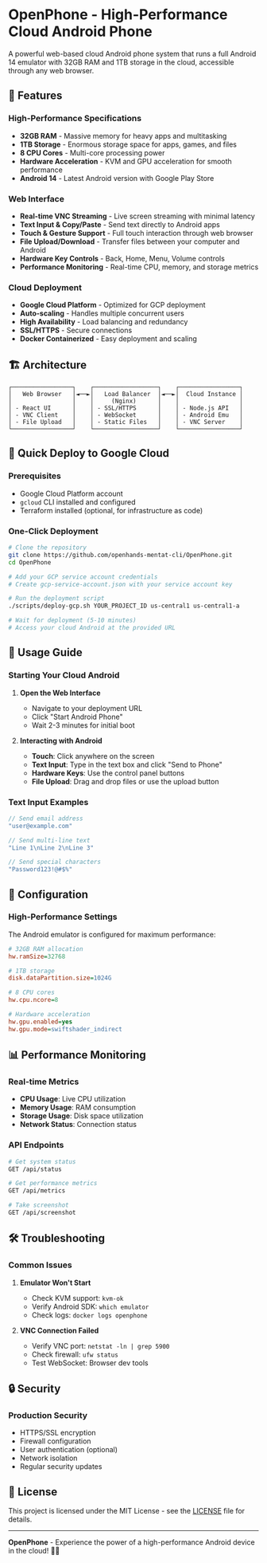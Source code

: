 # OpenPhone - High-Performance Cloud Android Phone

A powerful web-based cloud Android phone system that runs a full Android 14 emulator with 32GB RAM and 1TB storage in the cloud, accessible through any web browser.

## 🚀 Features

### High-Performance Specifications
- **32GB RAM** - Massive memory for heavy apps and multitasking
- **1TB Storage** - Enormous storage space for apps, games, and files
- **8 CPU Cores** - Multi-core processing power
- **Hardware Acceleration** - KVM and GPU acceleration for smooth performance
- **Android 14** - Latest Android version with Google Play Store

### Web Interface
- **Real-time VNC Streaming** - Live screen streaming with minimal latency
- **Text Input & Copy/Paste** - Send text directly to Android apps
- **Touch & Gesture Support** - Full touch interaction through web browser
- **File Upload/Download** - Transfer files between your computer and Android
- **Hardware Key Controls** - Back, Home, Menu, Volume controls
- **Performance Monitoring** - Real-time CPU, memory, and storage metrics

### Cloud Deployment
- **Google Cloud Platform** - Optimized for GCP deployment
- **Auto-scaling** - Handles multiple concurrent users
- **High Availability** - Load balancing and redundancy
- **SSL/HTTPS** - Secure connections
- **Docker Containerized** - Easy deployment and scaling

## 🏗️ Architecture

```
┌─────────────────┐    ┌──────────────────┐    ┌─────────────────┐
│   Web Browser   │◄──►│   Load Balancer  │◄──►│  Cloud Instance │
│                 │    │     (Nginx)      │    │                 │
│ - React UI      │    │ - SSL/HTTPS      │    │ - Node.js API   │
│ - VNC Client    │    │ - WebSocket      │    │ - Android Emu   │
│ - File Upload   │    │ - Static Files   │    │ - VNC Server    │
└─────────────────┘    └──────────────────┘    └─────────────────┘
```

## 🚀 Quick Deploy to Google Cloud

### Prerequisites
- Google Cloud Platform account
- `gcloud` CLI installed and configured
- Terraform installed (optional, for infrastructure as code)

### One-Click Deployment

```bash
# Clone the repository
git clone https://github.com/openhands-mentat-cli/OpenPhone.git
cd OpenPhone

# Add your GCP service account credentials
# Create gcp-service-account.json with your service account key

# Run the deployment script
./scripts/deploy-gcp.sh YOUR_PROJECT_ID us-central1 us-central1-a

# Wait for deployment (5-10 minutes)
# Access your cloud Android at the provided URL
```

## 📱 Usage Guide

### Starting Your Cloud Android

1. **Open the Web Interface**
   - Navigate to your deployment URL
   - Click "Start Android Phone"
   - Wait 2-3 minutes for initial boot

2. **Interacting with Android**
   - **Touch**: Click anywhere on the screen
   - **Text Input**: Type in the text box and click "Send to Phone"
   - **Hardware Keys**: Use the control panel buttons
   - **File Upload**: Drag and drop files or use the upload button

### Text Input Examples

```javascript
// Send email address
"user@example.com"

// Send multi-line text
"Line 1\nLine 2\nLine 3"

// Send special characters
"Password123!@#$%"
```

## 🔧 Configuration

### High-Performance Settings

The Android emulator is configured for maximum performance:

```ini
# 32GB RAM allocation
hw.ramSize=32768

# 1TB storage
disk.dataPartition.size=1024G

# 8 CPU cores
hw.cpu.ncore=8

# Hardware acceleration
hw.gpu.enabled=yes
hw.gpu.mode=swiftshader_indirect
```

## 📊 Performance Monitoring

### Real-time Metrics
- **CPU Usage**: Live CPU utilization
- **Memory Usage**: RAM consumption
- **Storage Usage**: Disk space utilization
- **Network Status**: Connection status

### API Endpoints
```bash
# Get system status
GET /api/status

# Get performance metrics
GET /api/metrics

# Take screenshot
GET /api/screenshot
```

## 🛠️ Troubleshooting

### Common Issues

1. **Emulator Won't Start**
   - Check KVM support: `kvm-ok`
   - Verify Android SDK: `which emulator`
   - Check logs: `docker logs openphone`

2. **VNC Connection Failed**
   - Verify VNC port: `netstat -ln | grep 5900`
   - Check firewall: `ufw status`
   - Test WebSocket: Browser dev tools

## 🔒 Security

### Production Security
- HTTPS/SSL encryption
- Firewall configuration
- User authentication (optional)
- Network isolation
- Regular security updates

## 📄 License

This project is licensed under the MIT License - see the [LICENSE](LICENSE) file for details.

---

**OpenPhone** - Experience the power of a high-performance Android device in the cloud! 🚀📱